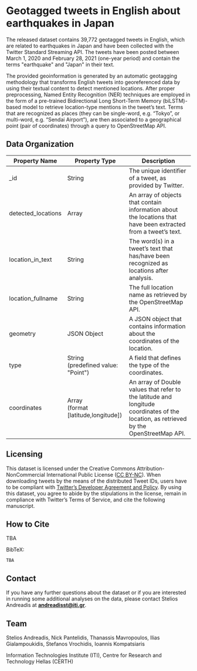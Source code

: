 # Geotagged tweets in English about earthquakes in Japan

The released dataset contains 39,772 geotagged tweets in English, which are related to earthquakes in Japan and have been collected with the Twitter Standard Streaming API. The tweets have been posted between March 1, 2020 and February 28, 2021 (one-year period) and contain the terms "earthquake" and "Japan" in their text. 

The provided geoinformation is generated by an automatic geotagging methodology that transforms English tweets into georeferenced data by using their textual content to detect mentioned locations. After proper preprocessing, Named Entity Recognition (NER) techniques are employed in the form of a pre-trained Bidirectional Long Short-Term Memory (biLSTM)-based model to retrieve location-type mentions in the tweet’s text. Terms that are recognized as places (they can be single-word, e.g. “Tokyo”, or multi-word, e.g. “Sendai Airport”), are then associated to a geographical point (pair of coordinates) through a query to OpenStreetMap API.

## Data Organization

| Property Name | Property Type | Description |
| --------- | ----------- | ----------- |
| \_id | String | The unique identifier of a tweet, as provided by Twitter. |
| detected_locations | Array | An array of objects that contain information about the locations that have been extracted from a tweet’s text. |
| location_in_text | String | The word(s) in a tweet’s text that has/have been recognized as locations after analysis. |
| location_fullname | String | The full location name as retrieved by the OpenStreetMap API. |
| geometry | JSON Object | A JSON object that contains information about the coordinates of the location. |
| type | String<br> (predefined value: "Point") | A field that defines the type of the coordinates. |
| coordinates | Array<br> (format \[latitude,longitude\]) | An array of Double values that refer to the latitude and longitude coordinates of the location, as retrieved by the OpenStreetMap API. |

## Licensing

This dataset is licensed under the Creative Commons Attribution-NonCommercial International Public License ([CC BY-NC](https://creativecommons.org/licenses/by-nc/4.0/)). When downloading tweets by the means of the distributed Tweet IDs, users have to be compliant with [Twitter’s Developer Agreement and Policy](https://developer.twitter.com/en/developer-terms/agreement-and-policy). By using this dataset, you agree to abide by the stipulations in the license, remain in compliance with Twitter’s Terms of Service, and cite the following manuscript.

## How to Cite

TBA

BibTeX:

    TBA

## Contact

If you have any further questions about the dataset or if you are interested in running some additional analyses on the data, please contact Stelios Andreadis at **[andreadisst@iti.gr](mailto:andreadisst@iti.gr)**.

## Team

Stelios Andreadis, Nick Pantelidis, Thanassis Mavropoulos, Ilias Gialampoukidis, Stefanos Vrochidis, Ioannis Kompatsiaris

Information Technologies Institute (ITI), Centre for Research and Technology Hellas (CERTH)
